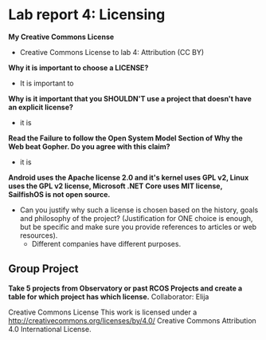 # Lab report 4: Licensing

**My Creative Commons License** 
- Creative Commons License to lab 4: Attribution (CC BY)

**Why it is important to choose a LICENSE?**
- It is important to 

**Why is it important that you SHOULDN'T use a project that doesn't have an explicit license?**
- it is

**Read the Failure to follow the Open System Model Section of Why the Web beat Gopher. Do you agree with this claim?**
- it is 

**Android uses the Apache license 2.0 and it's kernel uses GPL v2, Linux uses the GPL v2 license, Microsoft .NET Core uses MIT license, SailfishOS is not open source.**
- Can you justify why such a license is chosen based on the history, goals and philosophy of the project? (Justification for ONE choice is enough, but be specific and make sure you provide references to articles or web resources).
    - Different companies have different purposes. 
    
**Group Project**
- 
**Take 5 projects from Observatory or past RCOS Projects and create a table for which project has which license.**
Collaborator: Elija




Creative Commons License This work is licensed under a http://creativecommons.org/licenses/by/4.0/ Creative Commons Attribution 4.0 International License.
